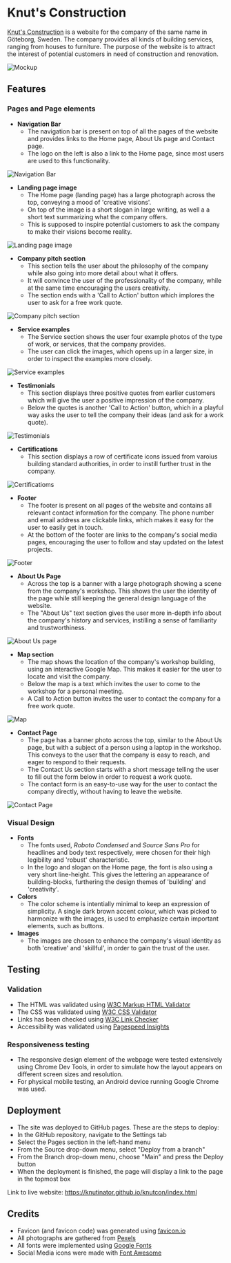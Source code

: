 # Knut's Construction

<a href="https://knutinator.github.io/knutcon/">Knut's Construction</a> is a website for the company of the same name in Göteborg, Sweden. The company provides all kinds of building services, ranging from houses to furniture. The purpose of the website is to attract the interest of potential customers in need of construction and renovation.

![Mockup](/assets/images/readme/knutcon-mockup.png)

## Features

### Pages and Page elements

- __Navigation Bar__
    - The navigation bar is present on top of all the pages of the website and provides links to the Home page, About Us page and Contact page. 
    - The logo on the left is also a link to the Home page, since most users are used to this functionality.

![Navigation Bar](/assets/images/readme/knutcon-navbar.png)

- __Landing page image__
    - The Home page (landing page) has a large photograph across the top, conveying a mood of 'creative visions'. 
    - On top of the image is a short slogan in large writing, as well a a short text summarizing what the company offers.
    - This is supposed to inspire potential customers to ask the company to make their visions become reality.

![Landing page image](/assets/images/readme/knutcon-hero.png)

- __Company pitch section__
    - This section tells the user about the philosophy of the company while also going into more detail about what it offers. 
    - It will convince the user of the professionality of the company, while at the same time encouraging the users creativity.
    - The section ends with a 'Call to Action' button which implores the user to ask for a free work quote.

![Company pitch section](/assets/images/readme/knutcon-pitch.png)

- __Service examples__
    - The Service section shows the user four example photos of the type of work, or services, that the company provides.
    - The user can click the images, which opens up in a larger size, in order to inspect the examples more closely.

![Service examples](/assets/images/readme/knutcon-service.png)

- __Testimonials__
    - This section displays three positive quotes from earlier customers which will give the user a positive impression of the company.
    - Below the quotes is another 'Call to Action' button, which in a playful way asks the user to tell the company their ideas (and ask for a work quote).

![Testimonials](/assets/images/readme/knutcon-quotes.png)

- __Certifications__
   - This section displays a row of certificate icons issued from varoius building standard authorities, in order to instill further trust in the company.

![Certificatioms](/assets/images/readme/knutcon-cert.png)

- __Footer__
   - The footer is present on all pages of the website and contains all relevant contact information for the company. The phone number and email address are clickable links, which makes it easy for the user to easily get in touch.
   - At the bottom of the footer are links to the company's social media pages, encouraging the user to follow and stay updated on the latest projects.

![Footer](/assets/images/readme/knutcon-footer.png)

- __About Us Page__
    - Across the top is a banner with a large photograph showing a scene from the company's workshop. This shows the user the identity of the page while still keeping the general design language of the website.
    - The "About Us" text section gives the user more in-depth info about the company's history and services, instilling a sense of familiarity and trustworthiness.

![About Us page](/assets/images/readme/knutcon-about.png)

- __Map section__
    - The map shows the location of the company's workshop building, using an interactive Google Map. This makes it easier for the user to locate and visit the company.
    - Below the map is a text which invites the user to come to the workshop for a personal meeting. 
    - A Call to Action button invites the user to contact the company for a free work quote. 

![Map](/assets/images/readme/knutcon-map.png)

- __Contact Page__
    - The page has a banner photo across the top, similar to the About Us page, but with a subject of a person using a laptop in the workshop. This conveys to the user that the company is easy to reach, and eager to respond to their requests.
    - The Contact Us section starts with a short message telling the user to fill out the form below in order to request a work quote.
    - The contact form is an easy-to-use way for the user to contact the company directly, without having to leave the website. 

![Contact Page](/assets/images/readme/knutcon-contact.png)
   

### Visual Design

- __Fonts__
    - The fonts used, <em>Roboto Condensed</em> and <em>Source Sans Pro</em> for headlines and body text respectively, were chosen for their high legibility and 'robust' characteristic. 
    - In the logo and slogan on the Home page, the font is also using a very short line-height. This gives the lettering an appearance of building-blocks, furthering the design themes of 'building' and 'creativity'.
- __Colors__
    - The color scheme is intentially minimal to keep an expression of simplicity. A single dark brown accent colour, which was picked to harmonize with the images, is used to emphasize certain important elements, such as buttons. 
- __Images__
    - The images are chosen to enhance the company's visual identity as both 'creative' and 'skillful', in order to gain the trust of the user.

## Testing

### Validation

- The HTML was validated using <a href="https://validator.w3.org/">W3C Markup HTML Validator</a>
- The CSS was validated using <a href="https://jigsaw.w3.org/css-validator/">W3C CSS Validator</a>
- Links has been checked using <a href="https://validator.w3.org/checklink">W3C Link Checker</a>
- Accessibility was validated using <a href="https://pagespeed.web.dev/">Pagespeed Insights</a>

### Responsiveness testing
- The responsive design element of the webpage were tested extensively using Chrome Dev Tools, in order to simulate how the layout appears on different screen sizes and resolution.
- For physical mobile testing, an Android device running Google Chrome was used.


## Deployment

- The site was deployed to GitHub pages. These are the steps to deploy:
- In the GitHub repository, navigate to the Settings tab
- Select the Pages section in the left-hand menu
- From the Source drop-down menu, select "Deploy from a branch" 
- From the Branch drop-down menu, choose "Main" and press the Deploy button
- When the deployment is finished, the page will display a link to the page in the topmost box

Link to live website: https://knutinator.github.io/knutcon/index.html


## Credits

- Favicon (and favicon code) was generated using <a href="https://favicon.io/favicon-generator/">favicon.io</a>
- All photographs are gathered from <a href="https://www.pexels.com/">Pexels</a>
- All fonts were implemented using <a href="https://fonts.google.com/">Google Fonts</a>
- Social Media icons were made with <a href="https://fontawesome.com/">Font Awesome</a>



